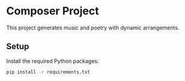 # Composer Project

This project generates music and poetry with dynamic arrangements.

## Setup

Install the required Python packages:

```bash
pip install -r requirements.txt
